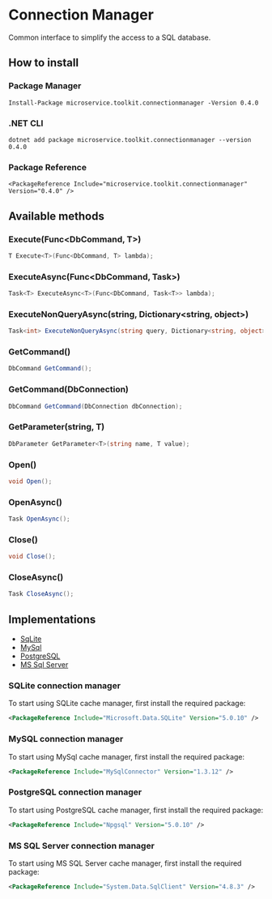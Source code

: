 ﻿# Connection Manager

Common interface to simplify the access to a SQL database.

## How to install

### Package Manager
```
Install-Package microservice.toolkit.connectionmanager -Version 0.4.0
```

### .NET CLI
```
dotnet add package microservice.toolkit.connectionmanager --version 0.4.0
```

### Package Reference
```
<PackageReference Include="microservice.toolkit.connectionmanager" Version="0.4.0" />
```

## Available methods

### Execute<T>(Func<DbCommand, T>)
```C#
T Execute<T>(Func<DbCommand, T> lambda);
```
### ExecuteAsync<T>(Func<DbCommand, Task<T>>)
```C#
Task<T> ExecuteAsync<T>(Func<DbCommand, Task<T>> lambda);
```
### ExecuteNonQueryAsync(string, Dictionary<string, object>)
```C#
Task<int> ExecuteNonQueryAsync(string query, Dictionary<string, object> parameters);
```
### GetCommand()
```C#
DbCommand GetCommand();
```
### GetCommand(DbConnection)
```C#
DbCommand GetCommand(DbConnection dbConnection);
```
### GetParameter<T>(string, T)
```C#
DbParameter GetParameter<T>(string name, T value);
```
### Open()
```C#
void Open();
```
### OpenAsync()
```C#
Task OpenAsync();
```
### Close()
```C#
void Close();
```
### CloseAsync()
```C#
Task CloseAsync();
```

## Implementations
- [SqLite](#sqlite)
- [MySql](#mysql)
- [PostgreSQL](#postgresql)
- [MS Sql Server](#mssqlserver)

### SQLite connection manager
To start using SQLite cache manager, first install the required package:
```xml
<PackageReference Include="Microsoft.Data.SQLite" Version="5.0.10" />
```
### MySQL connection manager
To start using MySql cache manager, first install the required package:
```xml
<PackageReference Include="MySqlConnector" Version="1.3.12" />
```
### PostgreSQL connection manager
To start using PostgreSQL cache manager, first install the required package:
```xml
<PackageReference Include="Npgsql" Version="5.0.10" />
```
### MS SQL Server connection manager
To start using MS SQL Server cache manager, first install the required package:
```xml
<PackageReference Include="System.Data.SqlClient" Version="4.8.3" />
```